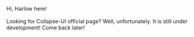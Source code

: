 Hi, Harlow here!
<br><br>
Looking for Collapse-UI official page? Well, unfortunately. It is still under development! Come back later!